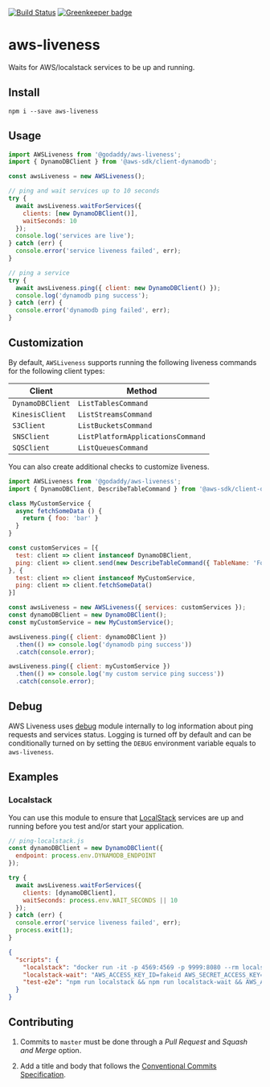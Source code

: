 [![Build Status](https://travis-ci.com/godaddy/aws-liveness.svg?branch=master)](https://travis-ci.com/godaddy/aws-liveness) [![Greenkeeper badge](https://badges.greenkeeper.io/godaddy/aws-liveness.svg)](https://greenkeeper.io/)

# aws-liveness

Waits for AWS/localstack services to be up and running.

## Install

```console
npm i --save aws-liveness
```

## Usage

```javascript
import AWSLiveness from '@godaddy/aws-liveness';
import { DynamoDBClient } from '@aws-sdk/client-dynamodb';

const awsLiveness = new AWSLiveness();

// ping and wait services up to 10 seconds
try {
  await awsLiveness.waitForServices({
    clients: [new DynamoDBClient()],
    waitSeconds: 10
  });
  console.log('services are live');
} catch (err) {
  console.error('service liveness failed', err);
}

// ping a service
try {
  await awsLiveness.ping({ client: new DynamoDBClient() });
  console.log('dynamodb ping success');
} catch (err) {
  console.error('dynamodb ping failed', err);
}
```

## Customization

By default, `AWSLiveness` supports running the following liveness commands for the following client types:

| Client | Method |
| ------- | ------ |
| `DynamoDBClient` | `ListTablesCommand` |
| `KinesisClient` | `ListStreamsCommand` |
| `S3Client` | `ListBucketsCommand` |
| `SNSClient` | `ListPlatformApplicationsCommand` |
| `SQSClient` | `ListQueuesCommand` |

 You can also create additional checks to customize liveness.

```js
import AWSLiveness from '@godaddy/aws-liveness';
import { DynamoDBClient, DescribeTableCommand } from '@aws-sdk/client-dynamodb';

class MyCustomService {
  async fetchSomeData () {
    return { foo: 'bar' }
  }
}

const customServices = [{
  test: client => client instanceof DynamoDBClient,
  ping: client => client.send(new DescribeTableCommand({ TableName: 'Foo' }))
}, {
  test: client => client instanceof MyCustomService,
  ping: client => client.fetchSomeData()
}]

const awsLiveness = new AWSLiveness({ services: customServices });
const dynamoDBClient = new DynamoDBClient();
const myCustomService = new MyCustomService();

awsLiveness.ping({ client: dynamoDBClient })
  .then(() => console.log('dynamodb ping success'))
  .catch(console.error);

awsLiveness.ping({ client: myCustomService })
  .then(() => console.log('my custom service ping success'))
  .catch(console.error);
```

## Debug

AWS Liveness uses [debug](https://www.npmjs.com/package/debug) module internally to log information about ping requests and services status. Logging is turned off by default and can be conditionally turned on by setting the `DEBUG` environment variable equals to `aws-liveness`.

## Examples

### Localstack

You can use this module to ensure that [LocalStack](https://www.localstack.cloud/) services are up and running before you test and/or start your application.

```js
// ping-localstack.js
const dynamoDBClient = new DynamoDBClient({
  endpoint: process.env.DYNAMODB_ENDPOINT
});

try {
  await awsLiveness.waitForServices({
    clients: [dynamoDBClient],
    waitSeconds: process.env.WAIT_SECONDS || 10
  });
} catch (err) {
  console.error('service liveness failed', err);
  process.exit(1);
}
```

```json
{
  "scripts": {
    "localstack": "docker run -it -p 4569:4569 -p 9999:8080 --rm localstack/localstack",
    "localstack-wait": "AWS_ACCESS_KEY_ID=fakeid AWS_SECRET_ACCESS_KEY=fakekey node ping-localstack.js",
    "test-e2e": "npm run localstack && npm run localstack-wait && AWS_ACCESS_KEY_ID=fakeid AWS_SECRET_ACCESS_KEY=fakekey mocha test-e2e/**/*.test.js"
  }
}
```

## Contributing

1. Commits to `master` must be done through a _Pull Request_ and _Squash and Merge_ option.

2. Add a title and body that follows the [Conventional Commits Specification](https://www.npmjs.com/package/@commitlint/config-conventional).
